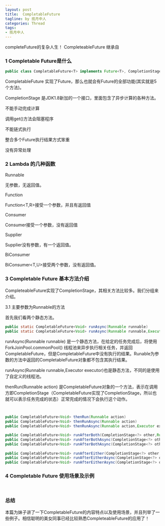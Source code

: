 ```yaml
---
layout: post
title:  CompletableFuture 
tagline: by 揽月中人
categories: Thread
tags:
- 揽月中人
---
```


completeFuture的复杂人生！ CompleteableFuture 继承自

<!--more-->

### 1 Completable Future是什么

```java
public class CompletableFuture<T> implements Future<T>, CompletionStage<T> 
```

CompletableFuture 实现了Future，那么也就会有Future的全部功能(其实就是5个方法)。

CompletionStage 是JDK1.8新加的一个接口，里面包含了异步计算的各种方法。

不能手动完成计算

调用get()方法会阻塞程序

不能链式执行

整合多个Future执行结果方式笨重

没有异常处理



### 2  Lambda 的几种函数

Runnable

  无参数，无返回值。

Function

  Function<T,R>接受一个参数，并且有返回值 	

Consumer

  Consumer接受一个参数，没有返回值

Supplier

  Supplier没有参数，有一个返回值。

BiConsumer

   BiConsumer<T,U>接受两个参数，没有返回值。



### 3 Completable Future 基本方法介绍

CompleteableFuture实现了CompletionStage，其相关方法比较多。我们分组来介绍。

3.1 主要参数为Runnable的方法

首先我们看两个静态方法。

```java
public static CompletableFuture<Void> runAsync(Runnable runnable)
public static CompletableFuture<Void> runAsync(Runnable runnable,Executor executor)
```

runAsync(Runnable runnable) 是一个静态方法，在给定的任务完成后，将使用ForkJoinPool.commonPool() 线程池来异步执行相关任务，并返回CompletableFuture，但是CompletableFuture中没有执行的结果。Runable为参数的方法中返回的CompletableFuture对象都不包含其执行结果。

runAsync(Runnable runnable,Executor executor)也是静态方法，不同的是使用了自定义的线程池。

thenRun(Runnable action) 是CompletableFuture对象的一个方法，表示在调用方即CompletionStage（CompletableFuture实现了CompletionStage，所以也就可以表示任务完成的状态）正常完成的情况下会执行这个动作。

```java

    
public CompletableFuture<Void> thenRun(Runnable action)
public CompletableFuture<Void> thenRunAsync(Runnable action) 
public CompletableFuture<Void> thenRunAsync(Runnable action,Executor executor) 

public CompletableFuture<Void> runAfterBoth(CompletionStage<?> other,Runnable action)
public CompletableFuture<Void> runAfterBothAsync(CompletionStage<?> other,Runnable action)
public CompletableFuture<Void> runAfterBothAsync(CompletionStage<?> other,Runnable action,Executor executor)
    
public CompletableFuture<Void> runAfterEither(CompletionStage<?> other,Runnable action)
public CompletableFuture<Void> runAfterEitherAsync(CompletionStage<?> other,Runnable action)
public CompletableFuture<Void> runAfterEitherAsync(CompletionStage<?> other,Runnable action,Executor executor)
```



### 4 Completable Future 使用场景及示例

​	



### 总结

本篇为妹子讲了一下CompletableFuture的内容特点以及使用场景，并且列举了一些例子。相信聪明的美女同事已经比较熟悉CompleteableFuture的应用了！